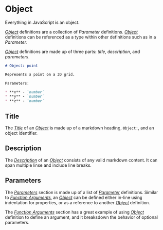 # Object

Everything in JavaScript is an object.

[_Object_](#object) definitions are a collection of _Parameter_ definitions. [_Object_](#object) definitions can be referenced as a type within other definitions such as in a _Parameter_.

[_Object_](#object) definitions are made up of three parts: _title_, _description_, and _parameters_.

```md
# Object: point

Represents a point on a 3D grid.

Parameters:

* **x** - `number`
* **y** - `number`
* **z** - `number`
```

## Title

The [_Title_](#title) of an [_Object_](#object) is made up of a markdown heading, `Object:`, and an object identifier.

## Description

The [_Description_](#description) of an [_Object_](#object) consists of any valid markdown content. It can span multiple linse and include line breaks.

## Parameters

The [_Parameters_](#parameters) section is made up of a list of [_Parameter_](./Parameter.md) definitions. Similar to [_Function Arguments_](./Function.md#arguments), an [_Object_](#object) can be defined either in-line using indentation for properties, or as a reference to another [_Object_](#object) definition.

The [_Function Arguments_](./Function.md#arguments) section has a great example of using [_Object_](#object) definition to define an argument, and it breaksdown the behavior of optional parameters.
